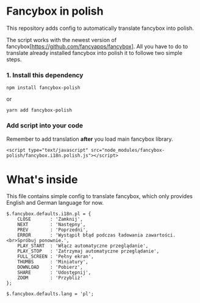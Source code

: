 # Fancybox in polish

This repository adds config to automatically translate fancybox into polish.

The script works with the newest version of fancybox[https://github.com/fancyapps/fancybox]. All you have to do to translate already installed fancybox into polish it to followe two simple steps.

### 1. Install this dependency

`npm install fancybox-polish`

or

`yarn add fancybox-polish`

### Add script into your code

Remember to add translation __after__ you load main fancybox library.

  `<script type="text/javascript" src="node_modules/fancybox-polish/fancybox.i18n.polish.js"></script>`


# What's inside

This file contains simple config to translate fancybox, which only provides English and German language for now.


```
$.fancybox.defaults.i18n.pl = {
    CLOSE       : 'Zamknij',
    NEXT        : 'Następny',
    PREV        : 'Poprzedni',
    ERROR       : 'Wystąpił błąd podczas ładowania zawartości.<br>Spróbuj ponownie.',
    PLAY_START  : 'Włącz automatyczne przeglądanie',
    PLAY_STOP   : 'Zatrzymaj automatyczne przeglądanie',
    FULL_SCREEN : 'Pełny ekran',
    THUMBS      : 'Miniatury',
    DOWNLOAD    : 'Pobierz',
    SHARE       : 'Udostępnij',
    ZOOM        : 'Przybliż'
};

$.fancybox.defaults.lang = 'pl';
```

